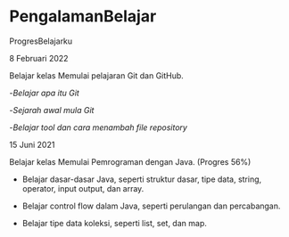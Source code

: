 # PengalamanBelajar
ProgresBelajarku

8 Februari 2022

Belajar kelas Memulai pelajaran Git dan GitHub.

-*Belajar apa itu Git*

-*Sejarah awal mula Git*

-*Belajar tool dan cara menambah file repository*

15 Juni 2021

Belajar kelas Memulai Pemrograman dengan Java. (Progres 56%)

  * Belajar dasar-dasar Java, seperti struktur dasar, tipe data, string, operator, input output, dan array.

  * Belajar control flow dalam Java, seperti perulangan dan percabangan.

  * Belajar tipe data koleksi, seperti list, set, dan map.
